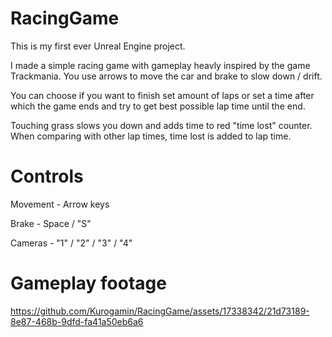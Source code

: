 # RacingGame
This is my first ever Unreal Engine project.

I made a simple racing game with gameplay heavly inspired by the game Trackmania. You use arrows to move the car and brake to slow down / drift.

You can choose if you want to finish set amount of laps or set a time after which the game ends and try to get best possible lap time until the end.

Touching grass slows you down and adds time to red "time lost" counter. When comparing with other lap times, time lost is added to lap time.

# Controls
Movement - Arrow keys

Brake    - Space / "S"

Cameras  - "1" / "2" / "3" / "4"

# Gameplay footage

https://github.com/Kurogamin/RacingGame/assets/17338342/21d73189-8e87-468b-9dfd-fa41a50eb6a6


